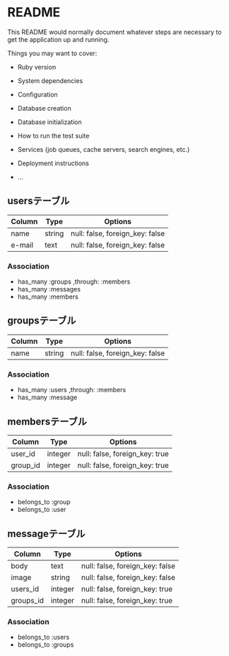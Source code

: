 # README

This README would normally document whatever steps are necessary to get the
application up and running.

Things you may want to cover:

* Ruby version

* System dependencies

* Configuration

* Database creation

* Database initialization

* How to run the test suite

* Services (job queues, cache servers, search engines, etc.)

* Deployment instructions

* ...
## usersテーブル

|Column|Type|Options|
|------|----|-------|
|name|string|null: false, foreign_key: false|
|e-mail|text|null: false, foreign_key: false|

### Association
- has_many :groups ,through: :members
- has_many :messages
- has_many :members
## groupsテーブル

|Column|Type|Options|
|------|----|-------|
|name|string|null: false, foreign_key: false|

### Association
- has_many :users ,through: :members
- has_many :message

## membersテーブル

|Column|Type|Options|
|------|----|-------|
|user_id|integer|null: false, foreign_key: true|
|group_id|integer|null: false, foreign_key: true|

### Association
- belongs_to :group
- belongs_to :user

## messageテーブル

|Column|Type|Options|
|------|----|-------|
|body|text|null: false, foreign_key: false|
|image|string|null: false, foreign_key: false|
|users_id|integer|null: false, foreign_key: true|
|groups_id|integer|null: false, foreign_key: true|

### Association
- belongs_to :users
- belongs_to :groups